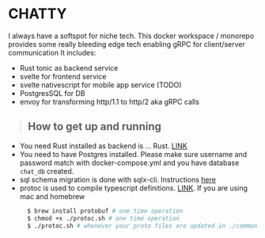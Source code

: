 # CHATTY

I always have a softspot for niche tech. This docker workspace / monorepo provides some really bleeding edge tech enabling gRPC for client/server communication
It includes:

 - Rust tonic as backend service
 - svelte for frontend service
 - svelte nativescript for mobile app service (TODO)
 - PostgresSQL for DB
 - envoy for transforming http/1.1 to http/2 aka gRPC calls

 > ## How to get up and running

  - You need Rust installed as backend is ... Rust. [LINK](https://www.rust-lang.org/learn/get-started)
  - You need to have Postgres installed. Please make sure username and password match with docker-compose.yml and you have database `chat_db` created.
  - sql schema migration is done with sqlx-cli. Instructions [here](./GUIDES/Migration.md)
  - protoc is used to compile typescript definitions. [LINK](https://grpc.io/docs/protoc-installation/). If you are using mac and homebrew
    ```sh
      $ brew install protobuf # one time operation
      $ chmod +x ./protoc.sh # one time operation
      $ ./protoc.sh # whenever your proto files are updated in ./common/proto
    ```
